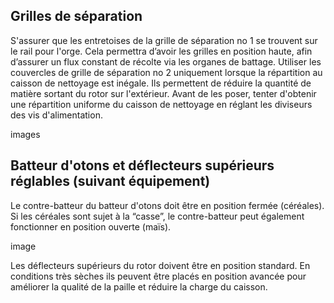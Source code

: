 ## Grilles de séparation

S'assurer que les entretoises de la grille de séparation no 1 se trouvent sur le rail pour l'orge. Cela permettra d’avoir les grilles en position haute, afin d’assurer un flux constant de récolte via les organes de battage. Utiliser les couvercles de grille de séparation no 2 uniquement lorsque la répartition au caisson de nettoyage est inégale. Ils permettent de réduire la quantité de matière sortant du rotor sur l'extérieur. Avant de les poser, tenter d'obtenir une répartition uniforme du caisson de nettoyage en réglant les diviseurs des vis d'alimentation.

images

## Batteur d'otons et déflecteurs supérieurs réglables (suivant équipement)

Le contre-batteur du batteur d'otons doit être en position fermée (céréales). Si les céréales sont sujet à la “casse”, le contre-batteur peut également fonctionner en position ouverte (maïs).

image

Les déflecteurs supérieurs du rotor doivent être en position standard. En conditions très sèches ils peuvent être placés en position avancée pour améliorer la qualité de la paille et réduire la charge du caisson.